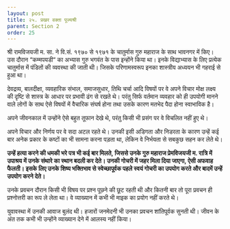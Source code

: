 ```yaml
---
layout: post
title: २५. प्रखर वक्ता पूज्यश्री
parent: Section 2
order: 25
---
```


श्री रामविजयजी म. सा. ने वि.सं. १९७० से १९७१ के चातुर्मास गुरु महाराज के साथ भावनगर में किए। उस दौरान “कम्मपयडी“ का अभ्यास गुरु भगवंत के पास इन्होंने किया था। इनके विद्याभ्यास के लिए प्रत्येक चातुर्मास में पंडितों की व्यवस्था की जाती थी। जिसके परिणामस्वरूप इनका शास्त्रीय अध्ययन भी गहराई से हुआ था।

देवद्रव्य, बालदीक्षा, व्यवहारिक संभाल, समाजसुधार, तिथि चर्चा आदि  विषयों पर वे अपने विचार मोक्ष लक्ष्य की दृष्टि से शास्त्र के आधार पर प्रभावी ढंग से रखते थे। परंतु सिर्फ वर्तमान व्यवहार को ही उपयोगी मानने वाले लोगों के साथ ऐसे विषयों में वैचारिक संघर्ष होना तथा उसके कारण मतभेद पैदा होना स्वाभाविक है।

अपने जीवनकाल में उन्होंने ऐसे बहुत तूफान देखे थे, परंतु किसी भी प्रसंग पर वे विचलित नहीं हुए थे। 

अपने विचार और निर्णय पर वे सदा अटल रहते थे। उनकी इसी अडिगता और निडरता के कारण उन्हें कई बार अनेक प्रकार के कष्टों का भी सामना करना पड़ता था, लेकिन वे निर्भयता से सबकुछ सहन कर लेते थे।

**उन्हें हत्या करने की धमकी भरे पत्र भी कई बार मिलते, जिससे उनके गुरु महाराज प्रेमविजयजी म. रात्रि में उपाश्रय में उनके संथारे का स्थान बदली कर देते। उनकी गोचरी में जहर मिला दिया जाएगा, ऐसी अफवाह फैलती। इसके लिए उनके शिष्य भक्तिभाव से स्वेच्छापूर्वक पहले स्वयं गोचरी का उपयोग करते और बादमें उन्हें उपयोग करने देते।**

उनके प्रवचन दौरान किसी भी विषय पर प्रश्न पूछने की छूट रहती थी और कितनी बार तो पूरा प्रवचन ही प्रश्नोत्तरी का रूप ले लेता था। वे व्याख्यान में कभी भी माइक का प्रयोग नहीं करते थे।

युवावस्था में उनकी आवाज बुलंद थी। हजारों जनमेदनी भी उनका प्रवचन शांतिपूर्वक सुनती थी। जीवन के अंत तक कभी भी उन्होंने व्याख्यान देने में आलस्य नहीं किया।